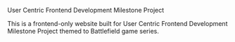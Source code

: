 User Centric Frontend Development Milestone Project


This is a frontend-only website built for User Centric Frontend Development Milestone Project themed to Battlefield game series.


